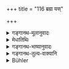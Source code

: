 +++
title = "116 ब्रह्म यस्"

+++

<details><summary>गङ्गानथ-मूलानुवादः</summary>

He, who may acquire Veda, without his permission, from one who is reciting it, becomes corrupted with the sin of stealing the Veda, and falls into hell.—(116)
</details>

<details><summary>मेधातिथिः</summary>

यो ऽभ्यासार्थम् अधीयानस्यान्यं चोद्दिश्यैवं व्याचक्षाणस्य तत्संनिकर्षम् अन्य आगत्य तद्ब्रह्मापूर्वं गृह्णीयात् संदेहं वापनुदेत् तस्यैष दोष उच्यते । यावद् अनुज्ञाम् असौ न दाप्यते, "यथैते त्वत्सकाशाद् अधीयत एवम् अप्य् अहम् अप्य् अधीयीयेत्य् अनुज्ञातुम् अर्हसि" इति लब्धानुज्ञां शिक्षेत । अन्यथा तु यद्ब्रह्माध्ययनं तत् स्तेयम् इव । सो ऽध्येतानेन ब्रह्मचौरेण संयुक्तो नरकं महायातनास्थानं प्राप्नोति । 

- **अधीयानाद्** इति पञ्चमी "आख्यातोपयोगे" (पाण् १.४.२९) इति । अपायस्य वा गम्यमानत्वाद् ब्रह्म ह्य् अध्येतुर् निष्क्रामतीव । ल्यब्लोपे वा कर्मणि । अधीयानं श्रुत्वाप्नोति शिक्षते ॥ २.११६ ॥
</details>

<details><summary>गङ्गानथ-भाष्यानुवादः</summary>

When one is reciting the Veda with a view to getting up the text, or when one is expounding the Veda to another person,—if some one were to come by and acquire the Vedic text for the first time, or should surreptitiously have bis own doubts (on some point connected with the Vedic text) removed,—then to him occurs the sin here described; so long as he does not secure the Teacher’s permission, preferring, his request in such words as—‘just as these pupils are reading with you, so may I also read, kindly accord me your permission.’ And it is only when the pupil has received this permission that he should be taught. Otherwise, the reading of the Veda would be like ‘*stealing*’; and the learner, being *corrupted with this sin of stealing the Veda, falls into hell*—*i.e*., into a place of condign punishment.

The ablative ending in ‘*adhīyānāt*,’ ‘*from* *one who is, reciting it*,’ is according to Pāṇini 1.4.29, according to which ‘the source of proper instruction is put in the Ablative’;—or the Ablative may have the sense of *separation*,—separation being implied by the fact that the teaching appears to *issue from* the Teacher;—or the Ablative may have the sense of the participle, being used in place of the affix ‘*lyap*,’ the meaning being—‘he learns after *having heard* another person who is reciting it.’—(116)
</details>

<details><summary>गङ्गानथ-तुल्य-वाक्यानि</summary>

*Viṣṇu-Smṛti* (30.42-43).—‘Until permitted by the Teacher, one should
not acquire knowledge from another person who may be reading with the
Teacher;—such acquisition of knowledge constitutes Veda-stealing and
leads one to hell.’
</details>

<details><summary>Bühler</summary>

116	But he who acquires without permission the Veda from one who recites it, incurs the guilt of stealing the Veda, and shall sink into hell.
</details>
